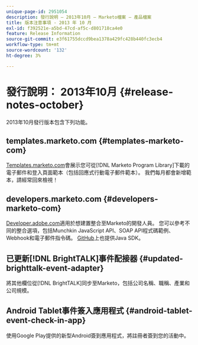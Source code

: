 ```yaml
---
unique-page-id: 2951054
description: 發行說明 — 2013年10月 — Marketo檔案 — 產品檔案
title: 版本注意事項 - 2013 年 10 月
exl-id: f392521e-a5bd-47cd-af5c-d801718ca4e0
feature: Release Information
source-git-commit: e3f61755dccd9bea1378a429fc428b440fc3ecb4
workflow-type: tm+mt
source-wordcount: '132'
ht-degree: 3%

---
```


# 發行說明： 2013年10月 {#release-notes-october}

2013年10月發行版本包含下列功能。

## templates.marketo.com {#templates-marketo-com}

[Templates.marketo.com](/help/marketo/product-docs/demand-generation/landing-pages/landing-page-templates/guided-landing-page-template-list.md)會展示您可從[!DNL Marketo Program Library]下載的電子郵件和登入頁面範本（包括回應式行動電子郵件範本）。 我們每月都會新增範本，請經常回來檢視！

## developers.marketo.com {#developers-marketo-com}

[Developer.adobe.com](https://experienceleague.adobe.com/zh-hant/docs/marketo-developer/marketo/home)適用於想建置整合至Marketo的開發人員。 您可以參考不同的整合選項，包括Munchkin JavaScript API、SOAP API程式碼範例、Webhook和電子郵件指令碼。 [GitHub](https://github.com/Marketo/SOAP-API-Java-Client)上也提供Java SDK。

## 已更新[!DNL BrightTALK]事件配接器 {#updated-brighttalk-event-adapter}

將其他欄位從[!DNL BrightTALK]同步至Marketo，包括公司名稱、職稱、產業和公司規模。

## Android Tablet事件簽入應用程式 {#android-tablet-event-check-in-app}

使用Google Play提供的新型Android簽到應用程式，將註冊者簽到您的活動中。
